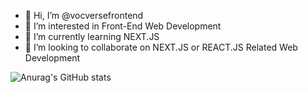 - 👋 Hi, I’m @vocversefrontend
- 👀 I’m interested in Front-End Web Development
- 🌱 I’m currently learning NEXT.JS 
- 💞️ I’m looking to collaborate on NEXT.JS or REACT.JS Related Web Development 

![Anurag's GitHub stats](https://github-readme-stats.vercel.app/api?username=vocversefrontend&show_icons=true&theme=radical)
<!---
- 📫 How to reach me
vocversefrontend/vocversefrontend is a ✨ special ✨ repository because its `README.md` (this file) appears on your GitHub profile.
You can click the Preview link to take a look at your changes.
--->

